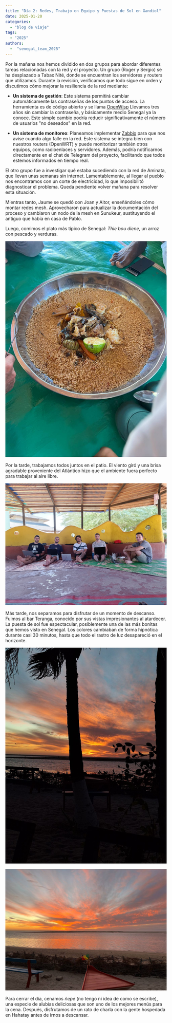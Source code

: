 ```yaml
---
title: "Día 2: Redes, Trabajo en Equipo y Puestas de Sol en Gandiol"
date: 2025-01-20
categories: 
  - "blog de viaje"
tags:
  - "2025"
authors:
  -  "senegal_team_2025"
---
```


Por la mañana nos hemos dividido en dos grupos para abordar diferentes tareas relacionadas con la red y el proyecto. Un grupo (Roger y Sergio) se ha desplazado a Tabax Nité, donde se encuentran los servidores y routers que utilizamos. Durante la revisión, verificamos que todo sigue en orden y discutimos cómo mejorar la resiliencia de la red mediante:

* **Un sistema de gestión**: Este sistema permitirá cambiar automáticamente las contraseñas de los puntos de acceso. La herramienta es de código abierto y se llama [OpenWisp](https://openwisp.io) Llevamos tres años sin cambiar la contraseña, y básicamente medio Senegal ya la conoce. Este simple cambio podría reducir significativamente el número de usuarios "no deseados" en la red.

* **Un sistema de monitoreo**: Planeamos implementar [Zabbix](https://zabbix.com) para que nos avise cuando algo falle en la red. Este sistema se integra bien con nuestros routers (OpenWRT) y puede monitorizar también otros equipos, como radioenlaces y servidores. Además, podría notificarnos directamente en el chat de Telegram del proyecto, facilitando que todos estemos informados en tiempo real.

El otro grupo fue a investigar qué estaba sucediendo con la red de Aminata, que llevan unas semanas sin internet. Lamentablemente, al llegar al pueblo nos encontramos con un corte de electricidad, lo que imposibilitó diagnosticar el problema. Queda pendiente volver mañana para resolver esta situación.

Mientras tanto, Jaume se quedó con Joan y Aitor, enseñándoles cómo montar redes mesh. Aprovecharon para actualizar la documentación del proceso y cambiaron un nodo de la mesh en Sunukeur, sustituyendo el antiguo que había en casa de Pablo.

Luego, comimos el plato más típico de Senegal: *Thie bou diene*, un arroz con pescado y verduras.

![thie_bou_diene](images/thie_bou_diene.jpg "El Thie bou diene de Daba, la cocinera, está particularmente bueno")

Por la tarde, trabajamos todos juntos en el patio. El viento giró y una brisa agradable proveniente del Atlántico hizo que el ambiente fuera perfecto para trabajar al aire libre.

![the_team](images/the_team.jpeg "El equipo trabajando en el patio")

Más tarde, nos separamos para disfrutar de un momento de descanso. Fuimos al bar Teranga, conocido por sus vistas impresionantes al atardecer. La puesta de sol fue espectacular, posiblemente una de las más bonitas que hemos visto en Senegal. Los colores cambiaban de forma hipnótica durante casi 30 minutos, hasta que todo el rastro de luz desapareció en el horizonte.

![sunset](images/sunset_teranga.jpg "Puesta de sol en Gandiol I")

![sunset2](images/sunset_teranga-ii.jpg "Puesta de sol en Gandiol II")

Para cerrar el día, cenamos *ñepe* (no tengo ni idea de como se escribe), una especie de alubias deliciosas que son uno de los mejores menús para la cena. Después, disfrutamos de un rato de charla con la gente hospedada en Hahatay antes de irnos a descansar.

